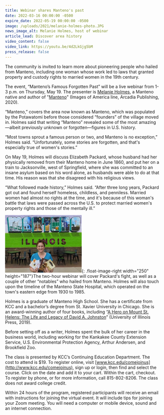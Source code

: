 ```yaml
---
title: Webinar shares Manteno's past
date: 2022-03-16 00:00:00 -0500
expire_date: 2022-05-19 00:00:00 -0500
image: /uploads/2021/melanie-holmes-photo.JPG
news_image_alt: Melanie Holmes, host of webinar
article_lead: Discover area history
video_content: false
video_link: https://youtu.be/4d2LkGjg5bM
press_release: false
---
```

The community is invited to learn more about pioneering people who hailed from Manteno, including one woman whose work led to laws that granted property and custody rights to married women in the 19th century.

The event, “Manteno’s Famous Forgotten Past” will be a live webinar from 1-3 p.m. on Thursday, May 19. The presenter is [Melanie Holmes](http://www.melanieholmesauthor.com/), a Manteno native and author of "[Manteno](https://www.arcadiapublishing.com/Products/9781467104487)" (Images of America line, Arcadia Publishing, 2020).

“Manteno,” covers the area now known as Manteno, which was populated by the Potawatomi before those considered “founders” of the village moved in. Holmes said that writing “Manteno” revealed some of the most amazing—albeit previously unknown or forgotten—figures in U.S. history.

“Most towns sprout a famous person or two, and Manteno is no exception,” Holmes said. “Unfortunately, some stories are forgotten, and that's especially true of women's stories.”

On May 19, Holmes will discuss Elizabeth Packard, whose husband had her physically removed from their Manteno home in June 1860, and put her on a train to Jacksonville, west of Springfield, where she was committed to an insane asylum based on his word alone, as husbands were able to do at that time. His reason was that she disagreed with his religious views.

“What followed made history,” Holmes said. “After three long years, Packard got out and found herself homeless, childless, and penniless. Married women had almost no rights at the time, and it's because of this woman's battle that laws were passed across the U.S. to protect married women's property rights and those of the mentally ill.”

![](/uploads/2021/melanie-holmes250x187.JPG){: .float-image-right width="250" height="187"}The two-hour webinar will cover Packard's fight, as well as a couple of other “notables” who hailed from Manteno. Holmes will also touch upon the timeline of the Manteno State Hospital, which operated on the town's eastern edge from 1930 to 1985.

Holmes is a graduate of Manteno High School. She has a certificate from KCC and a bachelor’s degree from St. Xavier University in Chicago. She is an award-winning author of four books, including “[A Hero on Mount St. Helens: The Life and Legacy of David A. Johnston](https://www.press.uillinois.edu/books/?id=p084317)” (University of Illinois Press, 2019).

Before setting off as a writer, Holmes spent the bulk of her career in the business world, including working for the Kankakee County Extension Service, U.S. Environmental Protection Agency, Arthur Andersen, and Brookfield Zoo.

The class is presented by KCC’s Continuing Education Department. The cost to attend is $19. To register online, visit [www.kcc.edu/comejoinus](http://www.kcc.edu/comejoinus), sign up or login, then find and select the course. Click on the date and add it to your cart. Within the cart, checkout. To register by phone, or for more information, call 815-802-8206. The class does not award college credit.

Within 24 hours of the program, registered participants will receive an email with instructions for joining the virtual event. It will include tips for joining your Zoom meeting. You will need a computer or mobile device, sound and an internet connection.

